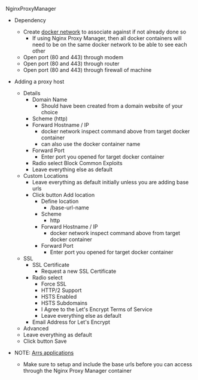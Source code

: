 NginxProxyManager

* Dependency
  * Create [docker network](https://github.com/Cuates/container/tree/main/docker/command) to associate against if not already done so
    * If using Nginx Proxy Manager, then all docker containers will need to be on the same docker network to be able to see each other
  * Open port (80 and 443) through modem
  * Open port (80 and 443) through router
  * Open port (80 and 443) through firewall of machine

* Adding a proxy host
  * Details
    * Domain Name
      * Should have been created from a domain website of your choice
    * Scheme (http)
    * Forward Hostname / IP
      * docker network inspect command above from target docker container
      * can also use the docker container name
    * Forward Port
      * Enter port you opened for target docker container
    * Radio select Block Common Exploits
    * Leave everything else as default
  * Custom Locations
    * Leave everything as default initially unless you are adding base urls
    * Click button Add location
      * Define location
        * /base-url-name
      * Scheme
        * http
      * Forward Hostname / IP
        * docker network inspect command above from target docker container
      * Forward Port
        * Enter port you opened for target docker container
  * SSL
    * SSL Certificate
      * Request a new SSL Certificate
    * Radio select
      * Force SSL
      * HTTP/2 Support
      * HSTS Enabled
      * HSTS Subdomains
      * I Agree to the Let's Encrypt Terms of Service
      * Leave everything else as default
    * Email Address for Let's Encrypt
   * Advanced
    * Leave everything as default
  * Click button Save
* NOTE: [Arrs applications](https://github.com/Cuates/container/tree/main/docker/media)
  * Make sure to setup and include the base urls before you can access through the Nginx Proxy Manager container
